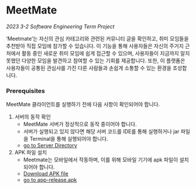 # MeetMate

*2023 3-2 Software Engineering Term Project*

‘Meetmate’는 자신의 관심 카테고리와 관련된 커뮤니티 글을 확인하고, 취미 모임들을 추천받아 직접 모임에 참가할 수 있습니다.
이 기능을 통해 사용자들은 자신의 주거지 근처에서 활동 중인 새로운 취미 모임에 쉽게 접근할 수 있으며,
사용자들이 지금까지 알지 못했던 다양한 모임을 발견하고 참여할 수 있는 기회를 제공합니다.
또한, 이 플랫폼은 사용자들이 공통된 관심사를 가진 다른 사람들과 손쉽게 소통할 수 있는 환경을 조성합니다.

### Prerequisites
MeetMate 클라이언트를 실행하기 전에 다음 사항이 확인되어야 합니다. 

1. 서버의 동작 확인
   - MeetMate 서버가 정상적으로 동작 중이어야 합니다.
   - 서버가 실행되고 있지 않다면 해당 서버 코드를 IDE를 통해 실행하거나 jar 파일을 Terminal을 통해 실행되어야 합니다.
   - [go to Server Directory](https://github.com/MeetMate2023/2023_SE_MeetMate/blob/f940b9f4ef97f548e4940662b7cb04abf7ff87d8/Server/README.md)
2. APK 파일 설치
   - Meetmate는 모바일에서 작동하며, 이를 위해 모바일 기기에 apk 파일이 설치되어야 합니다. 
   - [Download APK file](https://github.com/MeetMate2023/2023_SE_MeetMate/raw/main/Client/build/app/outputs/flutter-apk/app-release.apk)
   - [go to app-release.apk](https://github.com/MeetMate2023/2023_SE_MeetMate/blob/main/Client/build/app/outputs/flutter-apk/app-release.apk)
